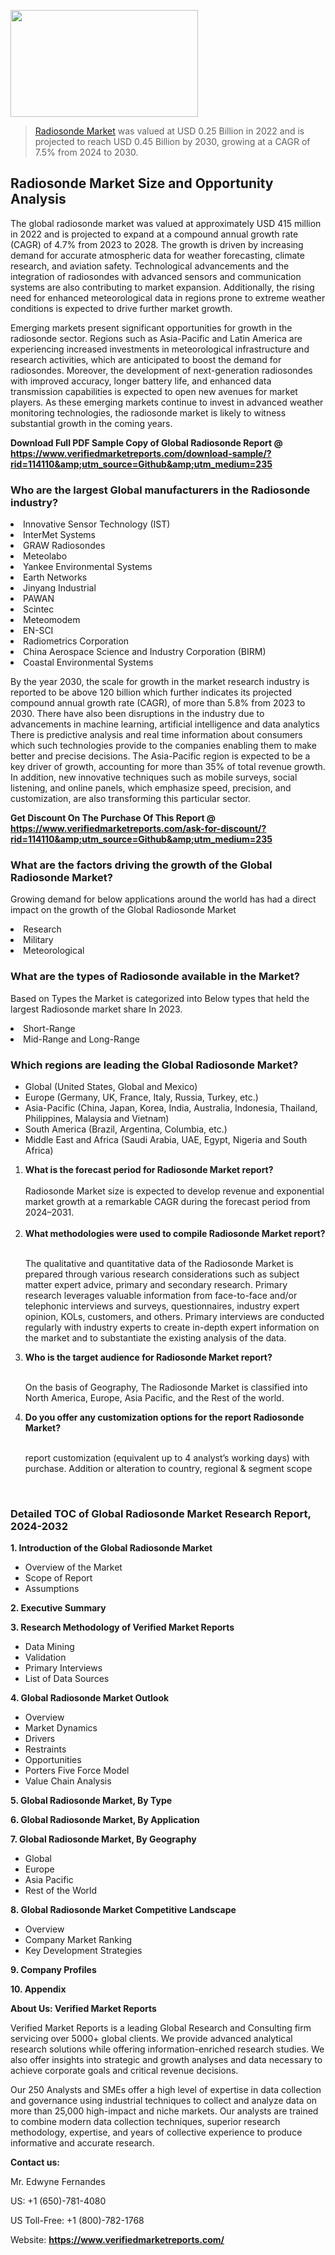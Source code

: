<img src="https://ffe5etoiles.com/wp-content/uploads/2024/12/MST1-300x171.png" alt="" width="300" height="171" class="alignnone size-medium wp-image-20088" /><blockquote><p><p><a href="https://www.verifiedmarketreports.com/download-sample/?rid=114110&utm_source=Github&utm_medium=235" target="_blank">Radiosonde Market</a> was valued at USD 0.25 Billion in 2022 and is projected to reach USD 0.45 Billion by 2030, growing at a CAGR of 7.5% from 2024 to 2030.</p></blockquote><p><h2>Radiosonde Market Size and Opportunity Analysis</h2><p>The global radiosonde market was valued at approximately USD 415 million in 2022 and is projected to expand at a compound annual growth rate (CAGR) of 4.7% from 2023 to 2028. The growth is driven by increasing demand for accurate atmospheric data for weather forecasting, climate research, and aviation safety. Technological advancements and the integration of radiosondes with advanced sensors and communication systems are also contributing to market expansion. Additionally, the rising need for enhanced meteorological data in regions prone to extreme weather conditions is expected to drive further market growth.</p><p>Emerging markets present significant opportunities for growth in the radiosonde sector. Regions such as Asia-Pacific and Latin America are experiencing increased investments in meteorological infrastructure and research activities, which are anticipated to boost the demand for radiosondes. Moreover, the development of next-generation radiosondes with improved accuracy, longer battery life, and enhanced data transmission capabilities is expected to open new avenues for market players. As these emerging markets continue to invest in advanced weather monitoring technologies, the radiosonde market is likely to witness substantial growth in the coming years.</p></p><p class=""><strong>Download Full PDF Sample Copy of Global Radiosonde Report @ <a href="https://www.verifiedmarketreports.com/download-sample/?rid=114110&amp;utm_source=Github&amp;utm_medium=235" target="_blank">https://www.verifiedmarketreports.com/download-sample/?rid=114110&amp;utm_source=Github&amp;utm_medium=235</a></strong></p><h3 id="" class="">Who are the largest Global manufacturers in the Radiosonde industry?</h3><p><li>Innovative Sensor Technology (IST)</li><li> InterMet Systems</li><li> GRAW Radiosondes</li><li> Meteolabo</li><li> Yankee Environmental Systems</li><li> Earth Networks</li><li> Jinyang Industrial</li><li> PAWAN</li><li> Scintec</li><li> Meteomodem</li><li> EN-SCI</li><li> Radiometrics Corporation</li><li> China Aerospace Science and Industry Corporation (BIRM)</li><li> Coastal Environmental Systems</li></p><div class=""><div class="" dir="" data-message-author-role="" data-message-id="" data-message-model-slug=""><div class=""><div class=""><div class=""><div class="" dir="" data-message-author-role="" data-message-id="" data-message-model-slug=""><div class=""><div class=""><p>By the year 2030, the scale for growth in the market research industry is reported to be above 120 billion which further indicates its projected compound annual growth rate (CAGR), of more than 5.8% from 2023 to 2030. There have also been disruptions in the industry due to advancements in machine learning, artificial intelligence and data analytics There is predictive analysis and real time information about consumers which such technologies provide to the companies enabling them to make better and precise decisions. The Asia-Pacific region is expected to be a key driver of growth, accounting for more than 35% of total revenue growth. In addition, new innovative techniques such as mobile surveys, social listening, and online panels, which emphasize speed, precision, and customization, are also transforming this particular sector.</p><p><strong>Get Discount On The Purchase Of This Report @&nbsp; <a href="https://www.verifiedmarketreports.com/ask-for-discount/?rid=114110&amp;utm_source=Github&amp;utm_medium=235" target="_blank">https://www.verifiedmarketreports.com/ask-for-discount/?rid=114110&amp;utm_source=Github&amp;utm_medium=235</a></strong></p></div></div></div></div></div></div></div></div><h3 id="" class="">What are the factors driving the growth of the Global Radiosonde Market?</h3><p id="" class="">Growing demand for below applications around the world has had a direct impact on the growth of the Global Radiosonde Market</p><p id="" class=""><li>Research</li><li> Military</li><li> Meteorological</li></p><h3 id="" class="">What are the types of Radiosonde available in the Market?</h3><p id="" class="">Based on Types the Market is categorized into Below types that held the largest Radiosonde market share In 2023.</p><p id="" class=""><li>Short-Range</li><li> Mid-Range and Long-Range</li></p><h3 id="" class="">Which regions are leading the Global Radiosonde Market?</h3><ul><li>Global (United States, Global and Mexico)</li><li>Europe (Germany, UK, France, Italy, Russia, Turkey, etc.)</li><li>Asia-Pacific (China, Japan, Korea, India, Australia, Indonesia, Thailand, Philippines, Malaysia and Vietnam)</li><li>South America (Brazil, Argentina, Columbia, etc.)</li><li>Middle East and Africa (Saudi Arabia, UAE, Egypt, Nigeria and South Africa)</li></ul><p><ol><li><strong>What is the forecast period for Radiosonde Market report?<br /></strong><br /><span data-sheets-root="1" data-sheets-value="{&quot;1&quot;:2,&quot;2&quot;:&quot;XXXX size is expected to develop revenue and exponential market growth at a remarkable CAGR during the forecast period from 2024&ndash;2030.&quot;}" data-sheets-userformat="{&quot;2&quot;:12674,&quot;4&quot;:{&quot;1&quot;:2,&quot;2&quot;:16776960},&quot;10&quot;:2,&quot;11&quot;:0,&quot;15&quot;:&quot;Arial&quot;,&quot;16&quot;:12}">Radiosonde Market size is expected to develop revenue and exponential market growth at a remarkable CAGR during the forecast period from 2024&ndash;2031.</span><br /><br /></li><li><strong>What methodologies were used to compile Radiosonde Market report?<br /><br /></strong><p>The qualitative and quantitative data of the&nbsp;Radiosonde Market is prepared through various research considerations such as subject matter expert advice, primary and secondary research. Primary research leverages valuable information from face-to-face and/or telephonic interviews and surveys, questionnaires, industry expert opinion, KOLs, customers, and others. Primary interviews are conducted regularly with industry experts to create in-depth expert information on the market and to substantiate the existing analysis of the data.&nbsp;</p></li><li><strong>Who is the target audience for Radiosonde Market report?<br /><br /></strong><p>On the basis of Geography, The&nbsp;Radiosonde Market is classified into North America, Europe, Asia Pacific, and the Rest of the world.</p></li><li><strong>Do you offer any customization options for the report Radiosonde Market?<br /><br /></strong><p>report customization (equivalent up to 4 analyst&rsquo;s working days) with purchase. Addition or alteration to country, regional &amp; segment scope</p><p>&nbsp;</p></li></ol></p><h3 id="" class="">Detailed TOC of Global Radiosonde Market Research Report, 2024-2032</h3><p id="" class=""><strong>1. Introduction of the Global Radiosonde Market</strong></p><ul><li>Overview of the Market</li><li>Scope of Report</li><li>Assumptions</li></ul><p id="" class=""><strong>2. Executive Summary</strong></p><p id="" class=""><strong>3. Research Methodology of&nbsp;Verified Market Reports</strong></p><ul><li>Data Mining</li><li>Validation</li><li>Primary Interviews</li><li>List of Data Sources</li></ul><p id="" class=""><strong>4. Global Radiosonde Market Outlook</strong></p><ul><li>Overview</li><li>Market Dynamics</li><li>Drivers</li><li>Restraints</li><li>Opportunities</li><li>Porters Five Force Model</li><li>Value Chain Analysis</li></ul><p id="" class=""><strong>5. Global Radiosonde Market, By&nbsp;Type</strong></p><p id="" class=""><strong>6. Global Radiosonde Market, By Application</strong></p><p id="" class=""><strong>7. Global Radiosonde Market, By Geography</strong></p><ul><li>Global</li><li>Europe</li><li>Asia Pacific</li><li>Rest of the World</li></ul><p id="" class=""><strong>8. Global Radiosonde Market Competitive Landscape</strong></p><ul><li>Overview</li><li>Company Market Ranking</li><li>Key Development Strategies</li></ul><p id="" class=""><strong>9. Company Profiles</strong></p><p id="" class=""><strong>10. Appendix</strong></p><p id="" class=""><strong>About Us: Verified Market Reports</strong></p><p id="" class="">Verified Market Reports is a leading Global Research and Consulting firm servicing over 5000+ global clients. We provide advanced analytical research solutions while offering information-enriched research studies. We also offer insights into strategic and growth analyses and data necessary to achieve corporate goals and critical revenue decisions.</p><p id="" class="">Our 250 Analysts and SMEs offer a high level of expertise in data collection and governance using industrial techniques to collect and analyze data on more than 25,000 high-impact and niche markets. Our analysts are trained to combine modern data collection techniques, superior research methodology, expertise, and years of collective experience to produce informative and accurate research.</p><p id="" class=""><strong>Contact us:</strong></p><p id="" class="">Mr. Edwyne Fernandes</p><p id="" class="">US: +1 (650)-781-4080</p><p id="" class="">US Toll-Free: +1 (800)-782-1768</p><p id="" class="">Website: <a target="" data-test-app-aware-link=""><strong>https://www.verifiedmarketreports.com/</strong></a></p>
